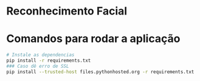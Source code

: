 # Reconhecimento Facial

# Comandos para rodar a aplicação

```bash
# Instale as dependencias
pip install -r requirements.txt
### Caso dê erro de SSL
pip install --trusted-host files.pythonhosted.org -r requirements.txt

```